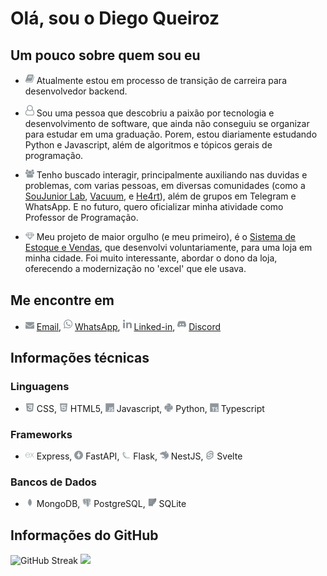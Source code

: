 # Olá, sou o Diego Queiroz

## Um pouco sobre quem sou eu

- <img src="assets/book.svg" width="14" /> Atualmente estou em processo de transição de carreira para desenvolvedor backend.

- <img src="assets/user-o.svg" width="14" /> Sou uma pessoa que descobriu a paixão por tecnologia e desenvolvimento de software, que ainda não conseguiu se organizar para estudar em uma graduação. Porem, estou diariamente estudando Python e Javascript, além de algoritmos e tópicos gerais de programação.

- <img src="assets/users.svg" width="14" /> Tenho buscado interagir, principalmente auxiliando nas duvidas e problemas, com varias pessoas, em diversas comunidades (como a [SouJunior Lab](https://discord.gg/soujunior-community-759176734460346423), [Vacuum](https://discord.gg/vacuum), e [He4rt](https://discord.gg/he4rt)), além de grupos em Telegram e WhatsApp. E no futuro, quero oficializar minha atividade como Professor de Programação.

- <img src="assets/diamond.svg" width="14" /> Meu projeto de maior orgulho (e meu primeiro), é o [Sistema de Estoque e Vendas](https://github.com/Diegiwg/sistema-de-vendas-inventario-queiroz-lubrificantes), que desenvolvi voluntariamente, para uma loja em minha cidade. Foi muito interessante, abordar o dono da loja, oferecendo a modernização no 'excel' que ele usava.

## Me encontre em

- <img src="assets/envelope.svg" width="14" /> [Email](prof.diegoqueiroz@gmail.com), <img src="assets/whatsapp.svg" width="14" /> [WhatsApp](https://tinyurl.com/WhatsApp-Diegiwg), <img src="assets/linkedin.svg" width="14" /> [Linked-in](https://www.linkedin.com/in/diego-silva-queiroz), <img src="assets/discord.svg" width="14" /> [Discord](https://discord.gg/Diegiwg#6476)

## Informações técnicas

### Linguagens

- <img src="assets/css.svg" width="14" /> CSS, <img src="assets/html5.svg" width="14" /> HTML5, <img src="assets/javascript.svg" width="14" /> Javascript, <img src="assets/python.svg" width="14" /> Python, <img src="assets/typescript.svg" width="14" /> Typescript

### Frameworks

- <img src="assets/express.svg" width="14" /> Express, <img src="assets/fastapi.svg" width="14" /> FastAPI, <img src="assets/flask.svg" width="14" /> Flask, <img src="assets/nestjs.svg" width="14" /> NestJS, <img src="assets/svelte.svg" width="14" /> Svelte

### Bancos de Dados

- <img src="assets/mongodb.svg" width="14" /> MongoDB, <img src="assets/postgresql.svg" width="14" /> PostgreSQL, <img src="assets/x-sqlite.svg" width="14" /> SQLite

## Informações do GitHub

![GitHub Streak](https://github-readme-streak-stats.herokuapp.com?user=Diegiwg&theme=transparent&locale=pt_BR&date_format=j%2Fn%5B%2FY%5D&card_width=520)
<img src="https://github-readme-stats.vercel.app/api/top-langs/?username=Diegiwg&langs_count=8&size_weight=0.5&count_weight=0.5&layout=compact&theme=transparent" height="194" />
